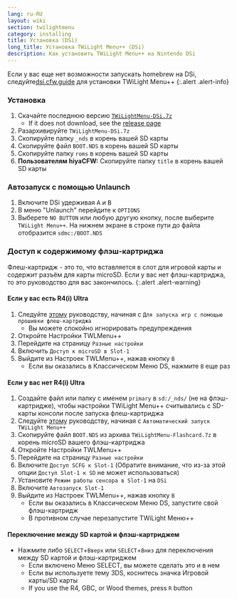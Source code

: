 ```yaml
---
lang: ru-RU
layout: wiki
section: twilightmenu
category: installing
title: Установка (DSi)
long_title: Установка TWiLight Menu++ (DSi)
description: Как установить TWiLight Menu++ на Nintendo DSi
---
```


Если у вас еще нет возможности запускать homebrew на DSi, следуйте[dsi.cfw.guide](https://dsi.cfw.guide) для установки TWiLight Menu++
{:.alert .alert-info}

### Установка
1. Скачайте последнюю версию [`TWiLightMenu-DSi.7z`](https://github.com/DS-Homebrew/TWiLightMenu/releases/latest/download/TWiLightMenu-DSi.7z)
   - If it does not download, see the [release page](https://github.com/DS-Homebrew/TWiLightMenu/releases/latest)
1. Разархивируйте `TWiLightMenu-DSi.7z`
1. Скопируйте папку `_nds` в корень вашей SD карты
1. Скопируйте файл `BOOT.NDS` в корень вашей SD карты
1. Скопируйте папку `roms` в корень вашей SD карты
1. **Пользователям hiyaCFW:** Скопируйте папку `title` в корень вашей SD карты

### Автозапуск с помощью Unlaunch
1. Включите DSi удерживая <kbd class="face">A</kbd> и <kbd class="face">B</kbd>
1. В меню "Unlaunch" перейдите к `OPTIONS`
1. Выберете `NO BUTTON` или любую другую кнопку, после выберите `TWiLight Menu++`. На нижнем экране в строке пути до файла отобразится `sdmc:/BOOT.NDS`

### Доступ к содержимому флэш-картриджа

Флеш-картридж - это то, что вставляется в слот для игровой карты и содержит разъём для карты microSD. Если у вас нет флэш-картриджа, то это руководство для вас закончилось.
{:.alert .alert-warning}

#### Если у вас есть R4(i) Ultra

1. Следуйте [этому](installing-flashcard) руководству, начиная с `Для запуска игр с помощью прошивки флеш-картриджа`
     - Вы можете спокойно игнорировать предупреждения
1. Откройте Настройки TWLMenu++
1. Перейдите на страницу `Разные настройки`
1. Включить `Доступ к microSD в Slot-1`
1. Выйдите из Настроек TWLMenu++, нажав кнопку `B`
     - Если вы оказались в Классическом Меню DS, нажмите `B` еще раз

#### Если у вас нет R4(i) Ultra

1. Создайте файл или папку с именем `primary` в `sd:/_nds/` (не на флэш-картридже), чтобы настройки TWiLight Menu++ считывались с SD-карты консоли после запуска флеш-картриджа
1. Следуйте [этому](installing-flashcard) руководству, начиная с `Автоматический запуск TWiLight Menu++`
1. Скопируйте файл `BOOT.NDS` из архива `TWiLightMenu-Flashcard.7z` в корень microSD вашего флэш-картриджа
1. Откройте Настройки TWLMenu++
1. Перейдите на страницу `Разные настройки`
1. Включите `Доступ SCFG к Slot-1` (Обратите внимание, что из-за этой опции `Доступ Slot-1 к SD` не может использоваться)
1. Установите `Режим работы сенсора в Slot-1` на `DSi`
1. Включите `Автозапуск Slot-1`
1. Выйдите из Настроек TWLMenu++, нажав кнопку `B`
     - Если вы оказались в Классическом Меню DS, запустите свой флэш-картридж
     - В противном случае перезапустите TWiLight Меню++

#### Переключение между SD картой и флэш-картриджем
- Нажмите либо `SELECT`+`Вверх` или `SELECT`+`Вниз` для переключения между SD картой и флэш-картриджем
     - Если включено Меню SELECT, вы можете сделать это и в нем
     - Если вы используете тему 3DS, коснитесь значка Игровой карты/SD карты
     - If you use the R4, GBC, or Wood themes, press `R` button
